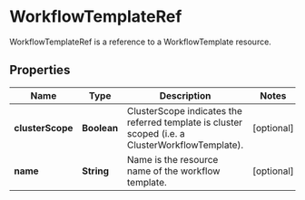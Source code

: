 

# WorkflowTemplateRef

WorkflowTemplateRef is a reference to a WorkflowTemplate resource.
## Properties

Name | Type | Description | Notes
------------ | ------------- | ------------- | -------------
**clusterScope** | **Boolean** | ClusterScope indicates the referred template is cluster scoped (i.e. a ClusterWorkflowTemplate). |  [optional]
**name** | **String** | Name is the resource name of the workflow template. |  [optional]



